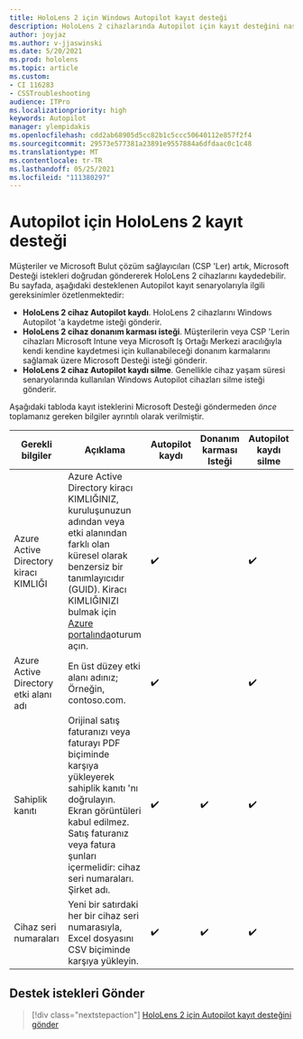 ```yaml
---
title: HoloLens 2 için Windows Autopilot kayıt desteği
description: HoloLens 2 cihazlarında Autopilot için kayıt desteğini nasıl alabileceğinizi öğrenin.
author: joyjaz
ms.author: v-jjaswinski
ms.date: 5/20/2021
ms.prod: hololens
ms.topic: article
ms.custom:
- CI 116283
- CSSTroubleshooting
audience: ITPro
ms.localizationpriority: high
keywords: Autopilot
manager: ylempidakis
ms.openlocfilehash: cdd2ab68905d5cc82b1c5ccc50640112e857f2f4
ms.sourcegitcommit: 29573e577381a23891e9557884a6dfdaac0c1c48
ms.translationtype: MT
ms.contentlocale: tr-TR
ms.lasthandoff: 05/25/2021
ms.locfileid: "111380297"
---
```

# <a name="hololens-2-registration-support-for-autopilot"></a>Autopilot için HoloLens 2 kayıt desteği

Müşteriler ve Microsoft Bulut çözüm sağlayıcıları (CSP 'Ler) artık, Microsoft Desteği istekleri doğrudan göndererek HoloLens 2 cihazlarını kaydedebilir. Bu sayfada, aşağıdaki desteklenen Autopilot kayıt senaryolarıyla ilgili gereksinimler özetlenmektedir:

- **HoloLens 2 cihaz Autopilot kaydı**. HoloLens 2 cihazlarını Windows Autopilot 'a kaydetme isteği gönderir.
- **HoloLens 2 cihaz donanım karması isteği**. Müşterilerin veya CSP 'Lerin cihazları Microsoft Intune veya Microsoft Iş Ortağı Merkezi aracılığıyla kendi kendine kaydetmesi için kullanabileceği donanım karmalarını sağlamak üzere Microsoft Desteği isteği gönderir.
- **HoloLens 2 cihaz Autopilot kaydı silme**. Genellikle cihaz yaşam süresi senaryolarında kullanılan Windows Autopilot cihazları silme isteği gönderir.

Aşağıdaki tabloda kayıt isteklerini Microsoft Desteği göndermeden *önce* toplamanız gereken bilgiler ayrıntılı olarak verilmiştir.

| Gerekli bilgiler | Açıklama | Autopilot kaydı  | Donanım karması Isteği | Autopilot kaydı silme |
------------|-------------------------------|--------------------------------------------------|------------------------------|--------------------------------|
|  Azure Active Directory kiracı KIMLIĞI    |    Azure Active Directory kiracı KIMLIĞINIZ, kuruluşunuzun adından veya etki alanından farklı olan küresel olarak benzersiz bir tanımlayıcıdır (GUID).    Kiracı KIMLIĞINIZI bulmak için [Azure portalında](https://portal.azure.com/#blade/Microsoft_AAD_IAM/ActiveDirectoryMenuBlade/Properties)oturum açın.    |     ✔️                         |                              |                         ✔️                        |
|  Azure Active Directory etki alanı adı    |   En üst düzey etki alanı adınız; Örneğin, contoso.com.    |     ✔️                         |                              |                         ✔️                        |
|  Sahiplik kanıtı    |   Orijinal satış faturanızı veya faturayı PDF biçiminde karşıya yükleyerek sahiplik kanıtı 'nı doğrulayın. Ekran görüntüleri kabul edilmez. Satış faturanız veya fatura şunları içermelidir: cihaz seri numaraları. Şirket adı.     |     ✔️                         |              ✔️                |                         ✔️                        |
|  Cihaz seri numaraları    |   Yeni bir satırdaki her bir cihaz seri numarasıyla, Excel dosyasını CSV biçiminde karşıya yükleyin.     |     ✔️                         |              ✔️                |                         ✔️                        |

## <a name="submit-support-requests"></a>Destek istekleri Gönder

> [!div class="nextstepaction"]
> [HoloLens 2 için Autopilot kayıt desteğini gönder](https://prod.support.services.microsoft.com/supportrequestform/0d8bf192-cab7-6d39-143d-5a17840b9f5f)
